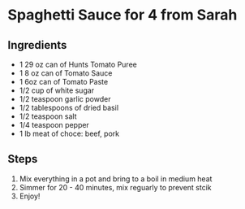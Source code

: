 # Spaghetti Sauce for 4 from Sarah
## Ingredients
- 1 29 oz can of Hunts Tomato Puree
- 1 8 oz can of Tomato Sauce
- 1 6oz can of Tomato Paste
- 1/2 cup of white sugar
- 1/2 teaspoon garlic powder
- 1/2 tablespoons of dried basil
- 1/2 teaspoon salt
- 1/4 teaspoon pepper
- 1 lb meat of choce: beef, pork
## Steps
1. Mix everything in a pot and bring to a boil in medium heat
2. Simmer for 20 - 40 minutes, mix reguarly to prevent stcik
3. Enjoy!